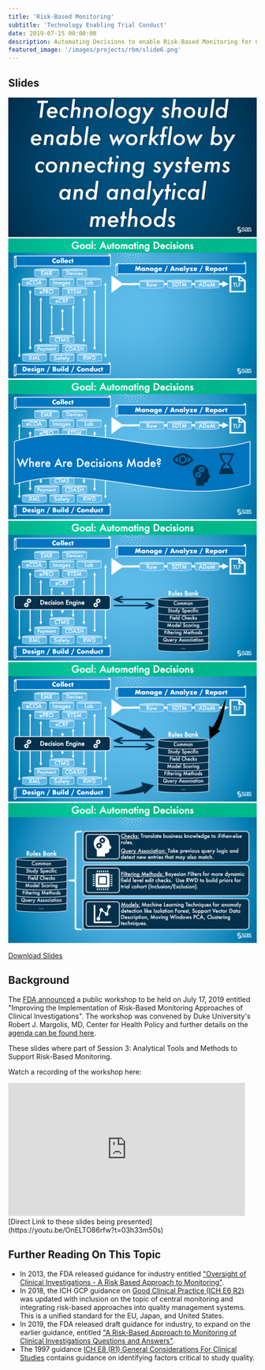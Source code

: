 ```yaml
---
title: 'Risk-Based Monitoring'
subtitle: 'Technology Enabling Trial Conduct'
date: 2019-07-15 00:00:00
description: Automating Decisions to enable Risk-Based Monitoring for Clinical Trials
featured_image: '/images/projects/rbm/slide6.png'
---
```


## Slides

<div class="gallery" data-columns="1">
	<img src="/images/projects/rbm/slide1.png">
	<img src="/images/projects/rbm/slide2.png">
	<img src="/images/projects/rbm/slide3.png">
	<img src="/images/projects/rbm/slide4.png">
	<img src="/images/projects/rbm/slide5.png">
	<img src="/images/projects/rbm/slide6.png">
</div>

<a href="/images/projects/rbm/Session_3_RBM_Analysis_Henderson.pdf" download="download" target="_blank">Download Slides</a>

## Background

The [FDA announced](https://www.fda.gov/drugs/news-events-human-drugs/improving-implementation-risk-based-monitoring-approaches-clinical-investigations) a public workshop to be held on July 17, 2019 entitled "Improving the Implementation of Risk-Based Monitoring Approaches of Clinical Investigations". The workshop was convened by Duke University's Robert J. Margolis, MD, Center for Health Policy and further details on the [agenda can be found here](https://healthpolicy.duke.edu/events/improving-implementation-risk-based-monitoring-approaches-clinical-investigations).  

These slides where part of Session 3: Analytical Tools and Methods to Support Risk-Based Monitoring.

Watch a recording of the workshop here:
<iframe width="480" height="270" src="https://www.youtube.com/embed/OnELTO86rfw" frameborder="0" allow="accelerometer; autoplay; encrypted-media; gyroscope; picture-in-picture" allowfullscreen></iframe>
[Direct Link to these slides being presented](https://youtu.be/OnELTO86rfw?t=03h33m50s)

## Further Reading On This Topic

* In 2013, the FDA released guidance for industry entitled ["Oversight of Clinical Investigations - A Risk Based Approach to Monitoring"](https://www.fda.gov/regulatory-information/search-fda-guidance-documents/oversight-clinical-investigations-risk-based-approach-monitoring).
* In 2018, the ICH GCP guidance on [Good Clinical Practice (ICH E6 R2)](https://www.fda.gov/regulatory-information/search-fda-guidance-documents/e6r2-good-clinical-practice-integrated-addendum-ich-e6r1) was updated with inclusion on the topic of central monitoring and integrating risk-based approaches into quality management systems.  This is a unified standard for the EU, Japan, and United States.
* In 2019, the FDA released draft guidance for industry, to expand on the earlier guidance, entitled ["A Risk-Based Approach to Monitoring of Clinical Investigations Questions and Answers"](https://www.fda.gov/regulatory-information/search-fda-guidance-documents/risk-based-approach-monitoring-clinical-investigations-questions-and-answers).
* The 1997 guidance [ICH E8 (R1) General Considerations For Clinical Studies](https://www.fda.gov/regulatory-information/search-fda-guidance-documents/e8-general-considerations-clinical-trials) contains guidance on identifying factors critical to study quality.
